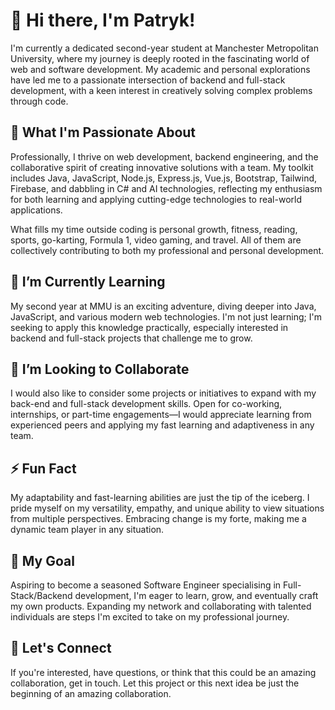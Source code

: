 # 👋 Hi there, I'm Patryk!
I'm currently a dedicated second-year student at Manchester Metropolitan University, where my journey is deeply rooted in the fascinating world of web and software development. My academic and personal explorations have led me to a passionate intersection of backend and full-stack development, with a keen interest in creatively solving complex problems through code.

## 👀 What I'm Passionate About
Professionally, I thrive on web development, backend engineering, and the collaborative spirit of creating innovative solutions with a team. My toolkit includes Java, JavaScript, Node.js, Express.js, Vue.js, Bootstrap, Tailwind, Firebase, and dabbling in C# and AI technologies, reflecting my enthusiasm for both learning and applying cutting-edge technologies to real-world applications.

What fills my time outside coding is personal growth, fitness, reading, sports, go-karting, Formula 1, video gaming, and travel. All of them are collectively contributing to both my professional and personal development.

## 🌱 I’m Currently Learning
My second year at MMU is an exciting adventure, diving deeper into Java, JavaScript, and various modern web technologies. I'm not just learning; I'm seeking to apply this knowledge practically, especially interested in backend and full-stack projects that challenge me to grow.

## 💞️ I’m Looking to Collaborate
I would also like to consider some projects or initiatives to expand with my back-end and full-stack development skills. Open for co-working, internships, or part-time engagements—I would appreciate learning from experienced peers and applying my fast learning and adaptiveness in any team.

## ⚡ Fun Fact
My adaptability and fast-learning abilities are just the tip of the iceberg. I pride myself on my versatility, empathy, and unique ability to view situations from multiple perspectives. Embracing change is my forte, making me a dynamic team player in any situation.

## 🎯 My Goal
Aspiring to become a seasoned Software Engineer specialising in Full-Stack/Backend development, I'm eager to learn, grow, and eventually craft my own products. Expanding my network and collaborating with talented individuals are steps I'm excited to take on my professional journey.

## 🤝 Let's Connect
If you're interested, have questions, or think that this could be an amazing collaboration, get in touch. Let this project or this next idea be just the beginning of an amazing collaboration.
